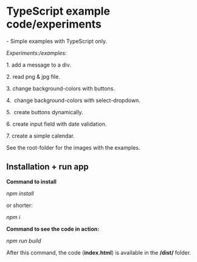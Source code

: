 # TypeScript example code/experiments

\- Simple examples with TypeScript only.

_Experiments:/examples:_

1\. add a message to a div.

2\. read png & jpg file.

3\. change background-colors with buttons.

4\.  change background-colors with select-dropdown.

5\.  create buttons dynamically.

6\. create input field with date validation.

7\. create a simple calendar.

See the root-folder for the images with the examples.

## Installation + run app

**Command to install**

_npm install_

or shorter:

_npm i_

**Command to see the code in action:**

_npm run build_

After this command, the code (**index.html**) is available in the **/dist/** folder.